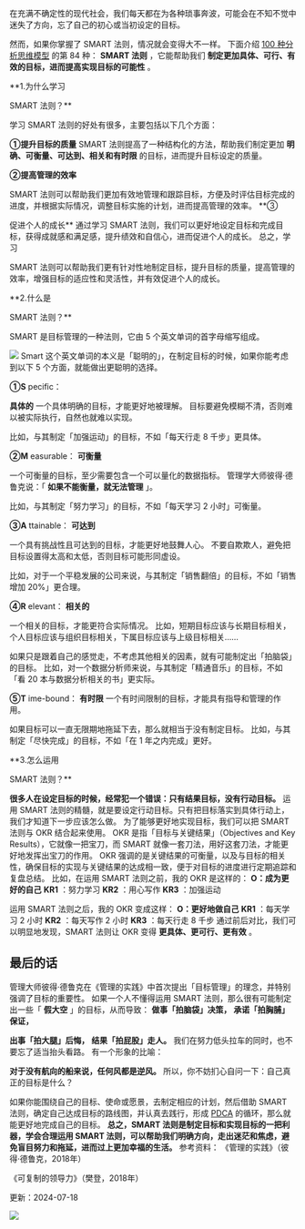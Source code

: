在充满不确定性的现代社会，我们每天都在为各种琐事奔波，可能会在不知不觉中迷失了方向，忘了自己的初心或当初设定的目标。

然而，如果你掌握了 SMART 法则，情况就会变得大不一样。  下面介绍 [100 种分析思维模型](https://mp.weixin.qq.com/mp/appmsgalbum?__biz=MzA4ODE2OTIxMw==&action=getalbum&album_id=1701638273011351554#wechat_redirect) 的第 84 种： **SMART 法则** ，它能帮助我们 **制定更加具体、可行、有效的目标，进而提高实现目标的可能性** 。

**1.为什么学习

SMART 法则？**

 学习 SMART 法则的好处有很多，主要包括以下几个方面： 

**①提升目标的质量** SMART 法则提高了一种结构化的方法，帮助我们制定更加 **明确、可衡量、可达到、相关和有时限** 的目标，进而提升目标设定的质量。 

**②提高管理的效率**

SMART 法则可以帮助我们更加有效地管理和跟踪目标，方便及时评估目标完成的进度，并根据实际情况，调整目标实施的计划，进而提高管理的效率。  **③

促进个人的成长** 通过学习 SMART 法则，我们可以更好地设定目标和完成目标，获得成就感和满足感，提升绩效和自信心，进而促进个人的成长。  总之，学习

SMART 法则可以帮助我们更有针对性地制定目标，提升目标的质量，提高管理的效率，增强目标的适应性和灵活性，并有效促进个人的成长。

**2.什么是

SMART 法则？**

 SMART 是目标管理的一种法则，它由 5 个英文单词的首字母缩写组成。

![](https://mmbiz.qpic.cn/mmbiz_png/giaycic3UNwo0FN8mCSBAAPxDw8EN87NicNIDxZic5uzMlpcaStthblsbiaw391Qsn4HicTcuLjefgRM3VBQQsTOZPRA/640?wx_fmt=png&from=appmsg) Smart 这个英文单词的本义是「聪明的」，在制定目标的时候，如果你能考虑到以下 5 个方面，就能做出更聪明的选择。 

**①S** pecific：

**具体的** 一个具体明确的目标，才能更好地被理解。  目标要避免模糊不清，否则难以被实际执行，自然也就难以实现。

比如，与其制定「加强运动」的目标，不如「每天行走 8 千步」更具体。 

**②M** easurable： **可衡量**

一个可衡量的目标，至少需要包含一个可以量化的数据指标。  管理学大师彼得·德鲁克说：「 **如果不能衡量，就无法管理** 」。

比如，与其制定「努力学习」的目标，不如「每天学习 2 小时」可衡量。 

**③A** ttainable： **可达到**

一个具有挑战性且可达到的目标，才能更好地鼓舞人心。  不要自欺欺人，避免把目标设置得太高和太低，否则目标可能形同虚设。

比如，对于一个平稳发展的公司来说，与其制定「销售翻倍」的目标，不如「销售增加 20%」更合理。 

**④R** elevant： **相关的**

一个相关的目标，才能更符合实际情况。  比如，短期目标应该与长期目标相关，个人目标应该与组织目标相关，下属目标应该与上级目标相关……

如果只是跟着自己的感觉走，不考虑其他相关的因素，就有可能制定出「拍脑袋」的目标。  比如，对一个数据分析师来说，与其制定「精通音乐」的目标，不如「看 20 本与数据分析相关的书」更实际。 

**⑤T** ime-bound： **有时限** 一个有时间限制的目标，才能具有指导和管理的作用。

如果目标可以一直无限期地拖延下去，那么就相当于没有制定目标。  比如，与其制定「尽快完成」的目标，不如「在 1 年之内完成」更好。

**3.怎么运用

SMART 法则？**

 **很多人在设定目标的时候，经常犯一个错误：只有结果目标，没有行动目标。** 运用 SMART 法则的精髓，就是要设定行动目标。只有把目标落实到具体行动上，我们才知道下一步应该怎么做。  为了能够更好地实现目标，我们可以把 SMART 法则与 OKR 结合起来使用。  OKR 是指「目标与关键结果」（Objectives and Key Results），它就像一把宝刀，而 SMART 就像一套刀法，用好这套刀法，才能更好地发挥出宝刀的作用。  OKR 强调的是关键结果的可衡量，以及与目标的相关性，确保目标的实现与关键结果的达成相一致，便于对目标的进度进行定期追踪和复盘总结。  比如，在运用 SMART 法则之前，我的 OKR 是这样的：  **O：成为更好的自己** **KR1** ：努力学习  **KR2** ：用心写作  **KR3** ：加强运动

运用 SMART 法则之后，我的 OKR 变成这样：  **O：更好地做自己** **KR1** ：每天学习 2 小时  **KR2** ：每天写作 2 小时  **KR3** ：每天行走 8 千步  通过前后对比，我们可以明显地发现，SMART 法则让 OKR 变得 **更具体、更可行、更有效** 。

## **最后的话**

 管理大师彼得·德鲁克在《管理的实践》中首次提出「目标管理」的理念，并特别强调了目标的重要性。  如果一个人不懂得运用 SMART 法则，那么很有可能制定出一些「 **假大空** 」的目标，从而导致：  **做事「拍脑袋」决策，** **承诺「拍胸脯」保证，**

**出事「拍大腿」后悔，** **结果「拍屁股」走人。** 我们在努力低头拉车的同时，也不要忘了适当抬头看路。  有一个形象的比喻：

**对于没有航向的船来说，任何风都是逆风。** 所以，你不妨扪心自问一下：自己真正的目标是什么？

如果你能围绕自己的目标、使命或愿景，去制定相应的计划，然后借助 SMART 法则，确定自己达成目标的路线图，并认真去践行，形成 [PDCA](https://mp.weixin.qq.com/s?__biz=MzA4ODE2OTIxMw==&mid=2653480380&idx=1&sn=42602a7ea33cbe472c6423926e9c8c5a&scene=21#wechat_redirect) 的循环，那么就能更好地完成自己的目标。  **总之，SMART 法则是制定目标和实现目标的一把利器，学会合理运用 SMART 法则，可以帮助我们明确方向，走出迷茫和焦虑，避免盲目努力和拖延，进而过上更加幸福的生活。** 参考资料：  《管理的实践》（彼得·德鲁克，2018年）

《可复制的领导力》（樊登，2018年）

更新：2024-07-18

![](https://visitor-badge.laobi.icu/badge?page_id=sjhfx.linji&left_text=PageViews&right_color=%2300589F)